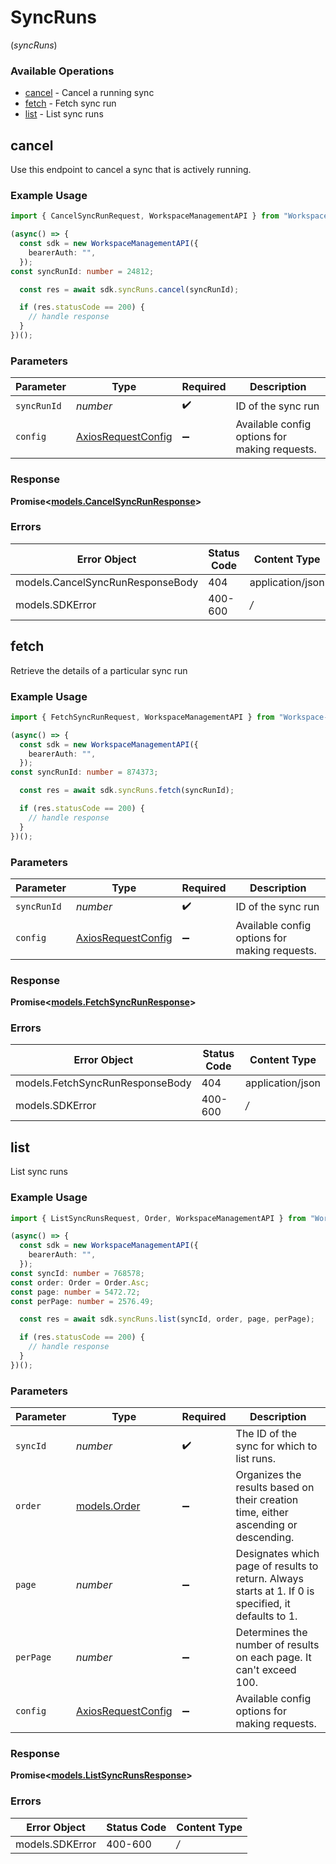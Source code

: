# SyncRuns
(*syncRuns*)

### Available Operations

* [cancel](#cancel) - Cancel a running sync
* [fetch](#fetch) - Fetch sync run
* [list](#list) - List sync runs

## cancel

Use this endpoint to cancel a sync that is actively running.

### Example Usage

```typescript
import { CancelSyncRunRequest, WorkspaceManagementAPI } from "Workspace-Management-API";

(async() => {
  const sdk = new WorkspaceManagementAPI({
    bearerAuth: "",
  });
const syncRunId: number = 24812;

  const res = await sdk.syncRuns.cancel(syncRunId);

  if (res.statusCode == 200) {
    // handle response
  }
})();
```

### Parameters

| Parameter                                                    | Type                                                         | Required                                                     | Description                                                  |
| ------------------------------------------------------------ | ------------------------------------------------------------ | ------------------------------------------------------------ | ------------------------------------------------------------ |
| `syncRunId`                                                  | *number*                                                     | :heavy_check_mark:                                           | ID of the sync run                                           |
| `config`                                                     | [AxiosRequestConfig](https://axios-http.com/docs/req_config) | :heavy_minus_sign:                                           | Available config options for making requests.                |


### Response

**Promise<[models.CancelSyncRunResponse](../../models/cancelsyncrunresponse.md)>**
### Errors

| Error Object                     | Status Code                      | Content Type                     |
| -------------------------------- | -------------------------------- | -------------------------------- |
| models.CancelSyncRunResponseBody | 404                              | application/json                 |
| models.SDKError                  | 400-600                          | */*                              |

## fetch

Retrieve the details of a particular sync run

### Example Usage

```typescript
import { FetchSyncRunRequest, WorkspaceManagementAPI } from "Workspace-Management-API";

(async() => {
  const sdk = new WorkspaceManagementAPI({
    bearerAuth: "",
  });
const syncRunId: number = 874373;

  const res = await sdk.syncRuns.fetch(syncRunId);

  if (res.statusCode == 200) {
    // handle response
  }
})();
```

### Parameters

| Parameter                                                    | Type                                                         | Required                                                     | Description                                                  |
| ------------------------------------------------------------ | ------------------------------------------------------------ | ------------------------------------------------------------ | ------------------------------------------------------------ |
| `syncRunId`                                                  | *number*                                                     | :heavy_check_mark:                                           | ID of the sync run                                           |
| `config`                                                     | [AxiosRequestConfig](https://axios-http.com/docs/req_config) | :heavy_minus_sign:                                           | Available config options for making requests.                |


### Response

**Promise<[models.FetchSyncRunResponse](../../models/fetchsyncrunresponse.md)>**
### Errors

| Error Object                    | Status Code                     | Content Type                    |
| ------------------------------- | ------------------------------- | ------------------------------- |
| models.FetchSyncRunResponseBody | 404                             | application/json                |
| models.SDKError                 | 400-600                         | */*                             |

## list

List sync runs

### Example Usage

```typescript
import { ListSyncRunsRequest, Order, WorkspaceManagementAPI } from "Workspace-Management-API";

(async() => {
  const sdk = new WorkspaceManagementAPI({
    bearerAuth: "",
  });
const syncId: number = 768578;
const order: Order = Order.Asc;
const page: number = 5472.72;
const perPage: number = 2576.49;

  const res = await sdk.syncRuns.list(syncId, order, page, perPage);

  if (res.statusCode == 200) {
    // handle response
  }
})();
```

### Parameters

| Parameter                                                                                            | Type                                                                                                 | Required                                                                                             | Description                                                                                          |
| ---------------------------------------------------------------------------------------------------- | ---------------------------------------------------------------------------------------------------- | ---------------------------------------------------------------------------------------------------- | ---------------------------------------------------------------------------------------------------- |
| `syncId`                                                                                             | *number*                                                                                             | :heavy_check_mark:                                                                                   | The ID of the sync for which to list runs.                                                           |
| `order`                                                                                              | [models.Order](../models/order.md)                                                                   | :heavy_minus_sign:                                                                                   | Organizes the results based on their creation time, either ascending or descending.                  |
| `page`                                                                                               | *number*                                                                                             | :heavy_minus_sign:                                                                                   | Designates which page of results to return. Always starts at 1. If 0 is specified, it defaults to 1. |
| `perPage`                                                                                            | *number*                                                                                             | :heavy_minus_sign:                                                                                   | Determines the number of results on each page. It can't exceed 100.                                  |
| `config`                                                                                             | [AxiosRequestConfig](https://axios-http.com/docs/req_config)                                         | :heavy_minus_sign:                                                                                   | Available config options for making requests.                                                        |


### Response

**Promise<[models.ListSyncRunsResponse](../../models/listsyncrunsresponse.md)>**
### Errors

| Error Object    | Status Code     | Content Type    |
| --------------- | --------------- | --------------- |
| models.SDKError | 400-600         | */*             |
